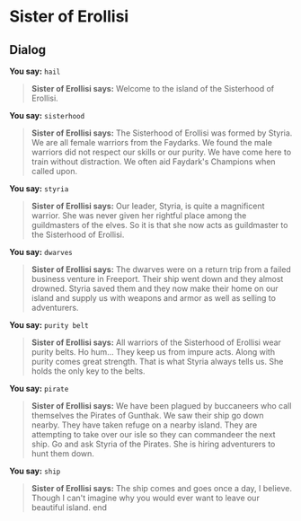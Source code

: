# Sister of Erollisi
## Dialog

**You say:** `hail`



>**Sister of Erollisi says:** Welcome to the island of the Sisterhood of Erollisi.

**You say:** `sisterhood`



>**Sister of Erollisi says:** The Sisterhood of Erollisi was formed by Styria. We are all female warriors from the Faydarks. We found the male warriors did not respect our skills or our purity. We have come here to train without distraction. We often aid Faydark's Champions when called upon.

**You say:** `styria`



>**Sister of Erollisi says:** Our leader, Styria, is quite a magnificent warrior. She was never given her rightful place among the guildmasters of the elves. So it is that she now acts as guildmaster to the Sisterhood of Erollisi.


**You say:** `dwarves`



>**Sister of Erollisi says:** The dwarves were on a return trip from a failed business venture in Freeport. Their ship went down and they almost drowned. Styria saved them and they now make their home on our island and supply us with weapons and armor as well as selling to adventurers.

**You say:** `purity belt`



>**Sister of Erollisi says:** All warriors of the Sisterhood of Erollisi wear purity belts. Ho hum... They keep us from impure acts. Along with purity comes great strength. That is what Styria always tells us. She holds the only key to the belts.

**You say:** `pirate`



>**Sister of Erollisi says:** We have been plagued by buccaneers who call themselves the Pirates of Gunthak. We saw their ship go down nearby. They have taken refuge on a nearby island. They are attempting to take over our isle so they can commandeer the next ship. Go and ask Styria of the Pirates. She is hiring adventurers to hunt them down.

**You say:** `ship`



>**Sister of Erollisi says:** The ship comes and goes once a day, I believe.  Though I can't imagine why you would ever want to leave our beautiful island.
end